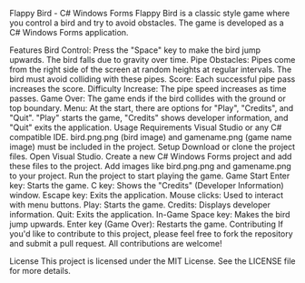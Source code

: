 Flappy Bird - C# Windows Forms
Flappy Bird is a classic style game where you control a bird and try to avoid obstacles. The game is developed as a C# Windows Forms application.

Features
Bird Control: Press the "Space" key to make the bird jump upwards. The bird falls due to gravity over time.
Pipe Obstacles: Pipes come from the right side of the screen at random heights at regular intervals. The bird must avoid colliding with these pipes.
Score: Each successful pipe pass increases the score.
Difficulty Increase: The pipe speed increases as time passes.
Game Over: The game ends if the bird collides with the ground or top boundary.
Menu: At the start, there are options for "Play", "Credits", and "Quit". "Play" starts the game, "Credits" shows developer information, and "Quit" exits the application.
Usage
Requirements
Visual Studio or any C# compatible IDE.
bird.png.png (bird image) and gamename.png (game name image) must be included in the project.
Setup
Download or clone the project files.
Open Visual Studio.
Create a new C# Windows Forms project and add these files to the project.
Add images like bird.png.png and gamename.png to your project.
Run the project to start playing the game.
Game Start
Enter key: Starts the game.
C key: Shows the "Credits" (Developer Information) window.
Escape key: Exits the application.
Mouse clicks: Used to interact with menu buttons.
Play: Starts the game.
Credits: Displays developer information.
Quit: Exits the application.
In-Game
Space key: Makes the bird jump upwards.
Enter key (Game Over): Restarts the game.
Contributing
If you'd like to contribute to this project, please feel free to fork the repository and submit a pull request. All contributions are welcome!

License
This project is licensed under the MIT License. See the LICENSE file for more details.
